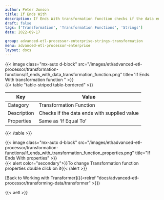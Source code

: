 ```yaml
---
author: Peter Jonson
title: If Ends With
description: If Ends With transformation function checks if the data ends with supplied value
draft: false
tags: ['Transformation', 'Transformation Functions', 'Strings']
date: 2022-09-17

group: advanced-etl-processor-enterprise-strings-transformation
menu: advanced-etl-processor-enterprise
layout: docs
---
```


{{< image class="mx-auto d-block"  src="/images/etl/advanced-etl-processor/transformation-functions/if_ends_with_data_transformation_function.png" title="If Ends With transformation function " >}}
\
{{< table "table-striped table-bordered" >}}

| Key         | Value                                       |
| ----------- | ------------------------------------------- |
| Category    | Transformation Function                     |
| Description | Checks if the data ends with supplied value |
| Properties  | Same as ‘If Equal To’                       |

{{< /table >}}

{{< image class="mx-auto d-block"  src="/images/etl/advanced-etl-processor/transformation-functions/if_ends_with_transformation_function_properties.png" title="If Ends With properties" >}}
\
{{< alert color="secondary">}}To change Transformation function properties double click on it{{< /alert >}}

[Back to Working with Transformer]({{<relref "docs/advanced-etl-processor/transforming-data/transformer" >}})

{{< aetl >}}
